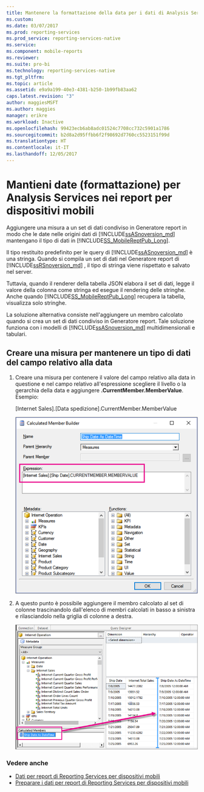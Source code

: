 ```yaml
---
title: Mantenere la formattazione della data per i dati di Analysis Services nei report per dispositivi mobili | Reporting Services | Microsoft Docs
ms.custom: 
ms.date: 03/07/2017
ms.prod: reporting-services
ms.prod_service: reporting-services-native
ms.service: 
ms.component: mobile-reports
ms.reviewer: 
ms.suite: pro-bi
ms.technology: reporting-services-native
ms.tgt_pltfrm: 
ms.topic: article
ms.assetid: e9a9a199-40e3-4381-b250-1b99fb83aa62
caps.latest.revision: "3"
author: maggiesMSFT
ms.author: maggies
manager: erikre
ms.workload: Inactive
ms.openlocfilehash: 99423ecb6ab8adc01524c7708cc732c5901a1786
ms.sourcegitcommit: b2d8a2d95ffbb6f2f98692d7760cc5523151f99d
ms.translationtype: HT
ms.contentlocale: it-IT
ms.lasthandoff: 12/05/2017
---
```

# <a name="retain-date-formatting-for-analysis-services-in-mobile-reports"></a>Mantieni date (formattazione) per Analysis Services nei report per dispositivi mobili
Aggiungere una misura a un set di dati condiviso in Generatore report in modo che le date nelle origini dati di [!INCLUDE[ssASnoversion_md](../../includes/ssasnoversion-md.md)] mantengano il tipo di dati in [!INCLUDE[SS_MobileReptPub_Long](../../includes/ss-mobilereptpub-short.md)].

Il tipo restituito predefinito per le query di [!INCLUDE[ssASnoversion_md](../../includes/ssasnoversion-md.md)] è una stringa.  Quando si compila un set di dati nel Generatore report di [!INCLUDE[ssRSnoversion_md](../../includes/ssrsnoversion-md.md)] , il tipo di stringa viene rispettato e salvato nel server. 

Tuttavia, quando il renderer della tabella JSON elabora il set di dati, legge il valore della colonna come stringa ed esegue il rendering delle stringhe.  Anche quando [!INCLUDE[SS_MobileReptPub_Long](../../includes/ss-mobilereptpub-long.md)] recupera la tabella, visualizza solo stringhe.

La soluzione alternativa consiste nell'aggiungere un membro calcolato quando si crea un set di dati condiviso in Generatore report. Tale soluzione funziona con i modelli di [!INCLUDE[ssASnoversion_md](../../includes/ssasnoversion-md.md)] multidimensionali e tabulari.

## <a name="create-a-measure-to-retain-a-date-field-data-type"></a>Creare una misura per mantenere un tipo di dati del campo relativo alla data

1. Creare una misura per contenere il valore del campo relativo alla data in questione e nel campo relativo all'espressione scegliere il livello o la gerarchia della data e aggiungere **.CurrentMember.MemberValue**. Esempio:
 
   [Internet Sales].[Data spedizione].CurrentMember.MemberValue
   
   ![ssas-calculated-member-report-builder](../../reporting-services/mobile-reports/media/ssas-calculated-member-report-builder.png)
   
2. A questo punto è possibile aggiungere il membro calcolato al set di colonne trascinandolo dall'elenco di membri calcolati in basso a sinistra e rilasciandolo nella griglia di colonne a destra.  

   ![ssas-query-designer-calculated-member-report-builder](../../reporting-services/mobile-reports/media/ssas-query-designer-calculated-member-report-builder.png) 
   
### <a name="see-also"></a>Vedere anche

-  [Dati per report di Reporting Services per dispositivi mobili](../../reporting-services/mobile-reports/data-for-reporting-services-mobile-reports.md)
-  [Preparare i dati per report di Reporting Services per dispositivi mobili](../../reporting-services/mobile-reports/prepare-data-for-reporting-services-mobile-reports.md)
